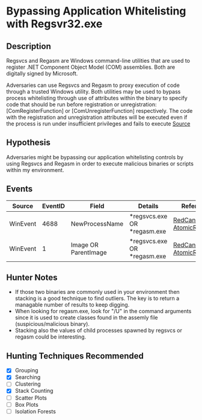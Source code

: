 # Bypassing Application Whitelisting with Regsvr32.exe
## Description
Regsvcs and Regasm are Windows command-line utilities that are used to register .NET Component Object Model (COM) assemblies. Both are digitally signed by Microsoft.

Adversaries can use Regsvcs and Regasm to proxy execution of code through a trusted Windows utility. Both utilities may be used to bypass process whitelisting through use of attributes within the binary to specify code that should be run before registration or unregistration: [ComRegisterFunction] or [ComUnregisterFunction] respectively. The code with the registration and unregistration attributes will be executed even if the process is run under insufficient privileges and fails to execute [Source](https://attack.mitre.org/wiki/Technique/T1121#scite-231f6587c883d0c99b56e5a752f7dea1)

## Hypothesis
Adversaries might be bypassing our application whitelisting controls by using Regsvcs and Regasm in order to execute malicious binaries or scripts within my environment.


## Events

| Source | EventID | Field | Details | Reference | 
|--------|---------|-------|---------|-----------| 
| WinEvent | 4688 | NewProcessName | *regsvcs.exe OR *regasm.exe | [RedCanary-AtomicRedTeam](https://github.com/redcanaryco/atomic-red-team/blob/master/Windows/Execution/RegsvcsRegasm.md) |
| WinEvent | 1 | Image OR ParentImage | *regsvcs.exe OR *regasm.exe | [RedCanary-AtomicRedTeam](https://github.com/redcanaryco/atomic-red-team/blob/master/Windows/Execution/RegsvcsRegasm.md) |


## Hunter Notes
* If those two binaries are commonly used in your environment then stacking is a good technique to find outliers. The key is to return a managable number of results to keep digging.
* When looking for regasm.exe, look for "/U" in the command arguments since it is used to create classes found in the assemly file (suspicious/malicious binary).
* Stacking also the values of child processes spawned by regsvcs or regasm could be interesting.

## Hunting Techniques Recommended

- [x] Grouping
- [x] Searching
- [ ] Clustering
- [X] Stack Counting
- [ ] Scatter Plots
- [ ] Box Plots
- [ ] Isolation Forests